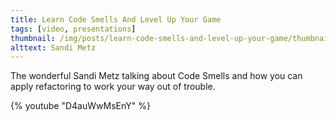 ```yaml
---
title: Learn Code Smells And Level Up Your Game
tags: [video, presentations]
thumbnail: /img/posts/learn-code-smells-and-level-up-your-game/thumbnail-420x255.webp
alttext: Sandi Metz
---
```


The wonderful Sandi Metz talking about Code Smells and how you can apply refactoring to work your way out of trouble.

{% youtube "D4auWwMsEnY" %}
